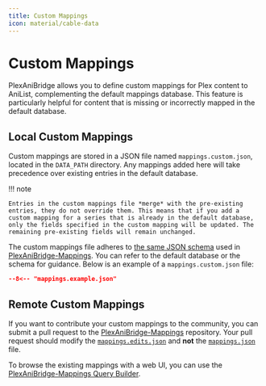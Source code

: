 ```yaml
---
title: Custom Mappings
icon: material/cable-data
---
```


# Custom Mappings

PlexAniBridge allows you to define custom mappings for Plex content to AniList, complementing the default mappings database. This feature is particularly helpful for content that is missing or incorrectly mapped in the default database.

## Local Custom Mappings

Custom mappings are stored in a JSON file named `mappings.custom.json`, located in the `DATA_PATH` directory. Any mappings added here will take precedence over existing entries in the default database.

!!! note

    Entries in the custom mappings file *merge* with the pre-existing entries, they do not override them. This means that if you add a custom mapping for a series that is already in the default database, only the fields specified in the custom mapping will be updated. The remaining pre-existing fields will remain unchanged.

The custom mappings file adheres to [the same JSON schema](https://github.com/eliasbenb/PlexAniBridge-Mappings/blob/main/mappings.schema.json) used in [PlexAniBridge-Mappings](https://github.com/eliasbenb/PlexAniBridge-Mappings). You can refer to the default database or the schema for guidance. Below is an example of a `mappings.custom.json` file:

```json title="mappings.custom.json"
--8<-- "mappings.example.json"
```

## Remote Custom Mappings

If you want to contribute your custom mappings to the community, you can submit a pull request to the [PlexAniBridge-Mappings](https://github.com/eliasbenb/PlexAniBridge-Mappings) repository. Your pull request should modify the [`mappings.edits.json`](https://github.com/eliasbenb/PlexAniBridge-Mappings/blob/main/mappings.edits.json) and **not** the [`mappings.json`](https://github.com/eliasbenb/PlexAniBridge-Mappings/blob/main/mappings.json) file.

To browse the existing mappings with a web UI, you can use the [PlexAniBridge-Mappings Query Builder](https://plexanibridge-mappings.elias.eu.org).
